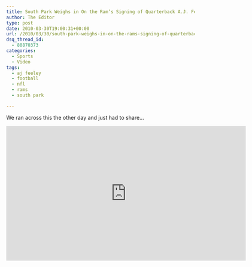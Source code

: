 ```yaml
---
title: South Park Weighs in On the Ram’s Signing of Quarterback A.J. Feeley
author: The Editor
type: post
date: 2010-03-30T19:00:31+00:00
url: /2010/03/30/south-park-weighs-in-on-the-rams-signing-of-quarterback-a-j-feeley/
dsq_thread_id:
  - 80870373
categories:
  - Sports
  - Video
tags:
  - aj feeley
  - football
  - nfl
  - rams
  - south park

---
```

We ran across this the other day and just had to share&#8230;

<div class="embed-vimeo" style="text-align: center;">
  <iframe src="https://player.vimeo.com/video/10544328" width="640" height="360" frameborder="0" webkitallowfullscreen mozallowfullscreen allowfullscreen></iframe>
</div>